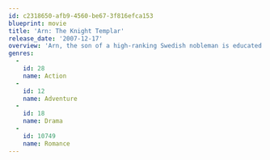 ```yaml
---
id: c2318650-afb9-4560-be67-3f816efca153
blueprint: movie
title: 'Arn: The Knight Templar'
release_date: '2007-12-17'
overview: 'Arn, the son of a high-ranking Swedish nobleman is educated in a monastery and sent to the Holy Land as a knight templar to do penance for a forbidden love.'
genres:
  -
    id: 28
    name: Action
  -
    id: 12
    name: Adventure
  -
    id: 18
    name: Drama
  -
    id: 10749
    name: Romance
---
```

